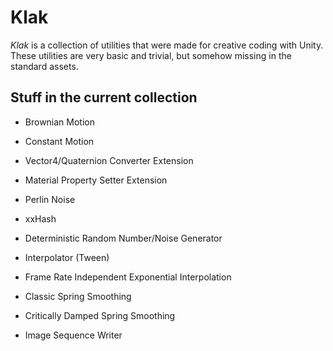 Klak
====

*Klak* is a collection of utilities that were made for creative coding with
Unity. These utilities are very basic and trivial, but somehow missing in the
standard assets.

Stuff in the current collection
-------------------------------

- Brownian Motion
- Constant Motion

- Vector4/Quaternion Converter Extension
- Material Property Setter Extension

- Perlin Noise
- xxHash
- Deterministic Random Number/Noise Generator

- Interpolator (Tween)
 - Frame Rate Independent Exponential Interpolation
 - Classic Spring Smoothing
 - Critically Damped Spring Smoothing
 
- Image Sequence Writer
